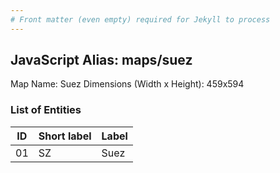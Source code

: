 ```yaml
---
# Front matter (even empty) required for Jekyll to process
---
```


## JavaScript Alias: maps/suez

Map Name: Suez
Dimensions (Width x Height): 459x594





### List of Entities

ID | Short label | Label
---|---|---|
01|SZ|Suez

